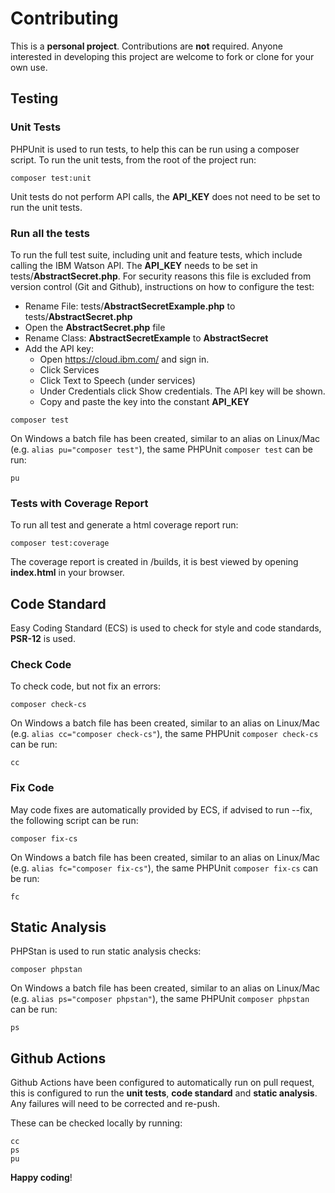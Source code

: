 # Contributing

This is a **personal project**. Contributions are **not** required. Anyone interested in developing this project are welcome to 
 fork or clone for your own use.

## Testing

### Unit Tests

PHPUnit is used to run tests, to help this can be run using a composer script. To run the unit tests, from the root of
 the project run:

```shell script
composer test:unit
```

Unit tests do not perform API calls, the **API_KEY** does not need to be set to run the unit tests.

### Run all the tests

To run the full test suite, including unit and feature tests, which include calling the IBM Watson API. The **API_KEY**
 needs to be set in tests/**AbstractSecret.php**. For security reasons this file is excluded from version control (Git
  and Github), instructions on how to configure the test:

- Rename File: tests/**AbstractSecretExample.php** to tests/**AbstractSecret.php**
- Open the **AbstractSecret.php** file 
- Rename Class: **AbstractSecretExample** to **AbstractSecret**
- Add the API key: 
  - Open <https://cloud.ibm.com/> and sign in.
  - Click Services 
  - Click Text to Speech (under services)
  - Under Credentials click Show credentials. The API key will be shown.
  - Copy and paste the key into the constant **API_KEY**
  
```shell script
composer test
```

On Windows a batch file has been created, similar to an alias on Linux/Mac (e.g. `alias pu="composer test"`), the same
 PHPUnit `composer test` can be run:

```shell script
pu
```

### Tests with Coverage Report

To run all test and generate a html coverage report run:

```shell script
composer test:coverage
```

The coverage report is created in /builds, it is best viewed by opening **index.html** in your browser.

## Code Standard

Easy Coding Standard (ECS) is used to check for style and code standards, **PSR-12** is used.

### Check Code

To check code, but not fix an errors:

```shell script
composer check-cs
``` 

On Windows a batch file has been created, similar to an alias on Linux/Mac (e.g. `alias cc="composer check-cs"`), the
 same PHPUnit `composer check-cs` can be run:

```shell script
cc
```

### Fix Code

May code fixes are automatically provided by ECS, if advised to run --fix, the following script can be run:

```shell script
composer fix-cs
```

On Windows a batch file has been created, similar to an alias on Linux/Mac (e.g. `alias fc="composer fix-cs"`), the same
 PHPUnit `composer fix-cs` can be run:

```shell script
fc
```

## Static Analysis

PHPStan is used to run static analysis checks:

```shell script
composer phpstan
```

On Windows a batch file has been created, similar to an alias on Linux/Mac (e.g. `alias ps="composer phpstan"`), the
 same PHPUnit `composer phpstan` can be run:

```shell script
ps
```

## Github Actions

Github Actions have been configured to automatically run on pull request, this is configured to run the **unit tests**,
 **code standard** and **static analysis**. Any failures will need to be corrected and re-push.
 
These can be checked locally by running:

```shell script
cc
ps
pu
``` 

**Happy coding**!
